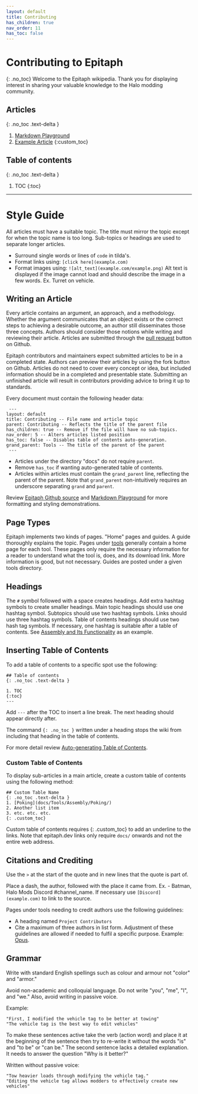```yaml
---
layout: default
title: Contributing
has_children: true
nav_order: 11
has_toc: false
---
```


# Contributing to Epitaph
{: .no_toc}
Welcome to the Epitaph wikipedia. Thank you for displaying interest in sharing your valuable knowledge to the Halo modding community.

## Articles
{: .no_toc .text-delta }

1. [Markdown Playground](docs/Contributing/markdown/)
2. [Example Article](docs/Contributing/Example/)
{:custom_toc}

## Table of contents
{: .no_toc .text-delta }

1. TOC
{:toc}
---
# Style Guide

All articles must have a suitable topic. The title must mirror the topic except for when the topic name is too long. Sub-topics or headings are used to separate longer articles.

* Surround single words or lines of `code` in tilda's.
* Format links using: `[click here](example.com)`
* Format images using: `![alt_text](example.com/example.png)` Alt text is displayed if the image cannot load and should describe the image in a few words. Ex. Turret on vehicle.

## Writing an Article
Every article contains an argument, an approach, and a methodology. Whether the argument communicates that an object exists or the correct steps to achieving a desirable outcome, an author still disseminates those three concepts. Authors should consider those notions while writing and reviewing their article. Articles are submitted through the [pull request](https://github.com/HaloBible/wiki/pulls) button on Github.

Epitaph contributors and maintainers expect submitted articles to be in a completed state. Authors can preview their articles by using the fork button on Github. Articles do not need to cover every concept or idea, but included information should be in a completed and presentable state. Submitting an unfinished article will result in contributors providing advice to bring it up to standards.

Every document must contain the following header data:
```
 ---
layout: default
title: Contributing -- File name and article topic
parent: Contributing -- Reflects the title of the parent file
has_children: true -- Remove if the file will have no sub-topics.
nav_order: 5 -- Alters articles listed position
has_toc: false -- Disables table of contents auto-generation.
grand_parent: Tools -- The title of the parent of the parent
 ---
 ```
* Articles under the directory "docs" do not require `parent`.
* Remove `has_toc` if wanting auto-generated table of contents.
* Articles within articles must contain the `grand_parent` line, reflecting the parent of the parent. Note that `grand_parent` non-intuitively requires an underscore separating `grand` and `parent`.

Review [Epitaph Github source](https://github.com/HaloBible/wiki/tree/gh-pages) and [Markdown Playground](docs/Contributing/Contributing/markdown/) for more formatting and styling demonstrations.

## Page Types
Epitaph implements two kinds of pages. "Home" pages and guides. A guide thoroughly explains the topic. Pages under [tools](docs/Tools/) generally contain a home page for each tool. These pages only require the necessary information for a reader to understand what the tool is, does, and its download link. More information is good, but not necessary. Guides are posted under a given tools directory.

## Headings
The `#` symbol followed with a space creates headings. Add extra hashtag symbols to create smaller headings. Main topic headings should use one hashtag symbol. Subtopics should use two hashtag symbols. Links should use three hashtag symbols. Table of contents headings should use two hash tag symbols.
If necessary, one hashtag is suitable after a table of contents. See [Assembly and Its Functionality](docs/Tools/Assembly/#assembly-and-its-functionality) as an example.

## Inserting Table of Contents

To add a table of contents to a specific spot use the following:
```
## Table of contents
{: .no_toc .text-delta }

1. TOC
{:toc}
---
```
Add `---` after the TOC to insert a line break. The next heading should appear directly after.

The command `{: .no_toc }` written under a heading stops the wiki from including that heading in the table of contents.

For more detail review [Auto-generating Table of Contents](https://pmarsceill.github.io/just-the-docs/docs/navigation-structure/#auto-generating-table-of-contents).

### Custom Table of Contents

To display sub-articles in a main article, create a custom table of contents using the following method:
```
## Custom Table Name
{: .no_toc .text-delta }
1. [Poking](docs/Tools/Assembly/Poking/)
2. Another list item
3. etc. etc. etc.
{: .custom_toc}
```
Custom table of contents requires {: .custom_toc} to add an underline to the links. Note that epitaph.dev links only require `docs/` onwards and not the entire web address.

## Citations and Crediting
Use the `>` at the start of the quote and in new lines that the quote is part of.

Place a dash, the author, followed with the place it came from. Ex. - Batman, Halo Mods Discord #channel_name.
If necessary use `[Discord](example.com)` to link to the source.

Pages under tools needing to credit authors use the following guidelines:
* A heading named `Project Contributors`
* Cite a maximum of three authors in list form.
Adjustment of these guidelines are allowed if needed to fulfil a specific purpose. Example: [Opus](docs/Tools/Opus/Opus/).

## Grammar
Write with standard English spellings such as colour and armour not "color" and "armor."

Avoid non-academic and colloquial language. Do not write "you", "me", "I", and "we." Also, avoid writing in passive voice.

Example:
```
"First, I modified the vehicle tag to be better at towing"
"The vehicle tag is the best way to edit vehicles"
```
To make these sentences active take the verb (action word) and place it at the beginning of the sentence then try to re-write it without the words "is" and "to be" or "can be." The second sentence lacks a detailed explanation. It needs to answer the question "Why is it better?"

Written without passive voice:
```
"Tow heavier loads through modifying the vehicle tag."
"Editing the vehicle tag allows modders to effectively create new vehicles"
```
